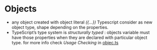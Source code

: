 # Objects

- any object created with object literal _({...})_ Typescript consider as new object type, shape depending on the properties.
- TypeScript’s type system is _structurally typed_ :
  objects variable must have those properties when they are declared with particular object type.
  for more info check _Usage Checking_ in [objec.ts](object.ts)
